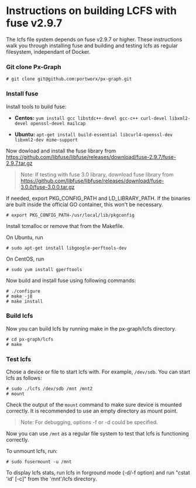 # Instructions on building LCFS with fuse v2.9.7
The lcfs file system depends on fuse v2.9.7 or higher.  These instructions walk you through installing fuse and building and testing lcfs as regular filesystem, independant of Docker.

### Git clone Px-Graph

```
# git clone git@github.com:portworx/px-graph.git
```

### Install fuse
Install tools to build fuse:

   * **Centos:** 
     `yum install gcc libstdc++-devel gcc-c++ curl-devel libxml2-devel openssl-devel mailcap`

   * **Ubuntu:**
     `apt-get install build-essential libcurl4-openssl-dev libxml2-dev mime-support`
     
Now dowload and install the fuse library from https://github.com/libfuse/libfuse/releases/download/fuse-2.9.7/fuse-2.9.7.tar.gz

> Note: If testing with fuse 3.0 library, download fuse library from https://github.com/libfuse/libfuse/releases/download/fuse-3.0.0/fuse-3.0.0.tar.gz

If needed, export PKG_CONFIG_PATH and LD_LIBRARY_PATH.  If the binaries are built inside the official GO container, this won't be necessary.

```
# export PKG_CONFIG_PATH-/usr/local/lib/pkgconfig
```

Install tcmalloc or remove that from the Makefile.

On Ubuntu, run 

```
# sudo apt-get install libgoogle-perftools-dev
```

On CentOS, run

```
# sudo yum install gperftools
```

Now build and install fuse using following commands:

```
# ./configure
# make -j8
# make install
```

### Build lcfs 
Now you can build lcfs by running make in the px-graph/lcfs directory.

```
# cd px-graph/lcfs
# make
```


### Test lcfs
Chose a device or file to start lcfs with.  For example, `/dev/sdb`.  You can start lcfs as follows:

```
# sudo ./lcfs /dev/sdb /mnt /mnt2
# mount
```

Check the output of the `mount` command to make sure device is mounted correctly.  It is recommended to use an empty directory as mount point.

> Note: For debugging, options -f or -d could be specified.

Now you can use `/mnt` as a regular file system to test that lcfs is functioning correctly.

To unmount lcfs, run:
```
# sudo fusermount -u /mnt
```

To display lcfs stats, run lcfs in forground mode (-d/-f option) and run "cstat 'id' [-c]" from the 'mnt'/lcfs directory.
